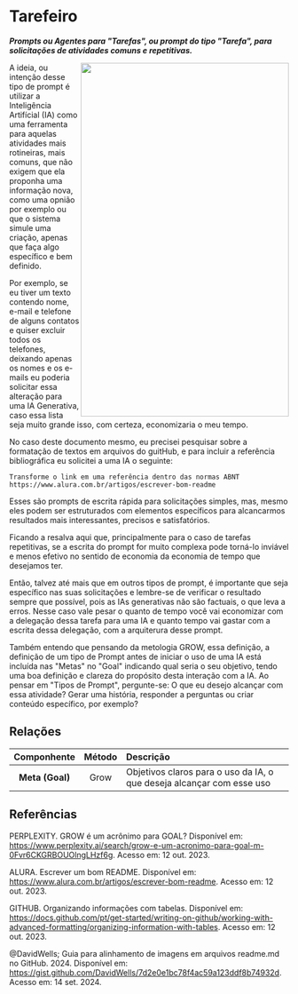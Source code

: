 # Tarefeiro
***Prompts ou Agentes para "Tarefas", ou prompt do tipo "Tarefa", para solicitações de atividades comuns e repetitivas.***

  <img src="https://github.com/user-attachments/assets/ea3e3390-00c3-4e1f-9236-1770be9a63c3" align="right" width="375" height="637">

A ideia, ou intenção desse tipo de prompt é utilizar a Inteligência Artifícial (IA) como uma ferramenta para aquelas atividades mais rotineiras, mais comuns, que não exigem que ela proponha uma informação nova, como uma opnião por exemplo ou que o sistema simule uma criação, apenas que faça algo específico e bem definido.

Por exemplo, se eu tiver um texto contendo nome, e-mail e telefone de alguns contatos e quiser excluir todos os telefones, deixando apenas os nomes e os e-mails eu poderia solicitar essa alteração para uma IA Generativa, caso essa lista seja muito grande isso, com certeza, economizaria o meu tempo.

No caso deste documento mesmo, eu precisei pesquisar sobre a formatação de textos em arquivos do guitHub, e para incluir a referência bibliográfica eu solicitei a uma IA o seguinte:
```
Transforme o link em uma referência dentro das normas ABNT https://www.alura.com.br/artigos/escrever-bom-readme
```
Esses são prompts de escrita rápida para solicitações simples, mas, mesmo eles podem ser estruturados com elementos específicos para alcancarmos resultados mais interessantes, precisos e satisfatórios.

Ficando a resalva aqui que, principalmente para o caso de tarefas repetitivas, se a escrita do prompt for muito complexa pode torná-lo inviável e menos efetivo no sentido de economia da economia de tempo que desejamos ter.

Então, talvez até mais que em outros tipos de prompt, é importante que seja específico nas suas solicitações e lembre-se de verificar o resultado sempre que possível, pois as IAs generativas não são factuais, o que leva a erros. Nesse caso vale pesar o quanto de tempo você vai economizar com a delegação dessa tarefa para uma IA e quanto tempo vai gastar com a escrita dessa delegação, com a arquiterura desse prompt.

Também entendo que pensando da metologia GROW, essa definição, a definição de um tipo de Prompt antes de iniciar o uso de uma IA está incluída nas "Metas" no "Goal" indicando qual seria o seu objetivo, tendo uma boa definição e clareza do propósito desta interação com a IA. Ao pensar em "Tipos de Prompt", pergunte-se: O que eu desejo alcançar com essa atividade? Gerar uma história, responder a perguntas ou criar conteúdo específico, por exemplo?
## Relações
|**Componhente**|**Método**|**Descrição**|
|:---:|:---:|:---|
|**Meta (Goal)**|Grow| Objetivos claros para o uso da IA, o que deseja alcançar com esse uso |
## Referências
PERPLEXITY. GROW é um acrônimo para GOAL? Disponível em: https://www.perplexity.ai/search/grow-e-um-acronimo-para-goal-m-0Fvr6CKGRBOUOlngLHzf6g. Acesso em: 12 out. 2023.

ALURA. Escrever um bom README. Disponível em: https://www.alura.com.br/artigos/escrever-bom-readme. Acesso em: 12 out. 2023.

GITHUB. Organizando informações com tabelas. Disponível em: https://docs.github.com/pt/get-started/writing-on-github/working-with-advanced-formatting/organizing-information-with-tables. Acesso em: 12 out. 2023.

@DavidWells; Guia para alinhamento de imagens em arquivos readme.md no GitHub. 2024. Disponível em: https://gist.github.com/DavidWells/7d2e0e1bc78f4ac59a123ddf8b74932d. Acesso em: 14 set. 2024.
